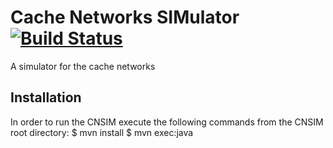 # Cache Networks SIMulator [![Build Status](https://travis-ci.org/lrusnac/cnsim.svg?branch=master)](https://travis-ci.org/lrusnac/cnsim)

A simulator for the cache networks

## Installation
In order to run the CNSIM execute the following commands from the CNSIM
root directory:
    $ mvn install
    $ mvn exec:java

